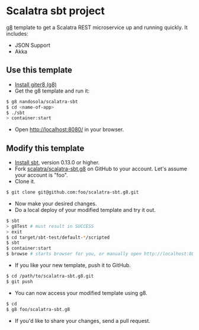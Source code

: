 # Scalatra sbt project #


[g8](http://github.com/n8han/giter8) template to get a Scalatra REST microservice up and running quickly. It includes:
* JSON Support
* Akka

## Use this template ##

- [Install giter8 (g8)](https://github.com/n8han/giter8)
- Get the g8 template and run it:

```sh
$ g8 nandosola/scalatra-sbt
$ cd <name-of-app>
$ ./sbt
> container:start
```

- Open [http://localhost:8080/](http://localhost:8080/) in your browser.

## Modify this template ##

- [Install sbt](http://www.scala-sbt.org/), version 0.13.0 or higher.
- Fork [scalatra/scalatra-sbt.g8](https://github.com/scalatra/scalatra-sbt.g8) on GitHub to your account.
Let's assume your account is "foo".
- Clone it.

```sh
$ git clone git@github.com:foo/scalatra-sbt.g8.git
```

- Now make your desired changes.
- Do a local deploy of your modified template and try it out.

```sh
$ sbt
> g8Test # must result in SUCCESS
> exit
$ cd target/sbt-test/default-*/scripted
$ sbt
$ container:start
$ browse # starts browser for you, or manually open http://localhost:8080 to verify
```

- If you like your new template, push it to GitHub.

```sh
$ cd /path/to/scalatra-sbt.g8.git
$ git push
```

- You can now access your modified template using g8.

```sh
$ cd
$ g8 foo/scalatra-sbt.g8
```

- If you'd like to share your changes, send a pull request.
